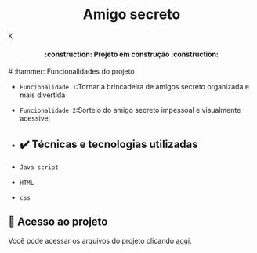 <h1 align="center"> Amigo secreto </h1>K
<h4 align="center"> 
    :construction:  Projeto em construção  :construction:
</h4>
# :hammer: Funcionalidades do projeto

- `Funcionalidade 1`:Tornar a brincadeira de amigos secreto organizada e mais divertida
- `Funcionalidade 2`:Sorteio do amigo secreto impessoal e visualmente acessivel

- ## ✔️ Técnicas e tecnologias utilizadas

- ``Java script``
- ``HTML``
- ``css``

## 📁 Acesso ao projeto
Você pode acessar os arquivos do projeto clicando [aqui](https://github.com/renren1000/challenge-amigo-secreto_pt-main1.git).
